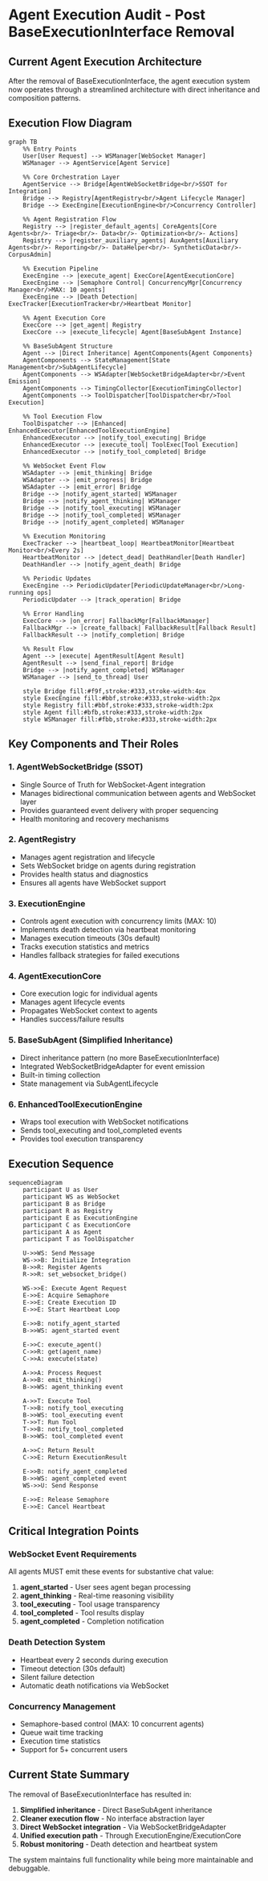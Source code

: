 # Agent Execution Audit - Post BaseExecutionInterface Removal

## Current Agent Execution Architecture

After the removal of BaseExecutionInterface, the agent execution system now operates through a streamlined architecture with direct inheritance and composition patterns.

## Execution Flow Diagram

```mermaid
graph TB
    %% Entry Points
    User[User Request] --> WSManager[WebSocket Manager]
    WSManager --> AgentService[Agent Service]
    
    %% Core Orchestration Layer
    AgentService --> Bridge[AgentWebSocketBridge<br/>SSOT for Integration]
    Bridge --> Registry[AgentRegistry<br/>Agent Lifecycle Manager]
    Bridge --> ExecEngine[ExecutionEngine<br/>Concurrency Controller]
    
    %% Agent Registration Flow
    Registry --> |register_default_agents| CoreAgents[Core Agents<br/>- Triage<br/>- Data<br/>- Optimization<br/>- Actions]
    Registry --> |register_auxiliary_agents| AuxAgents[Auxiliary Agents<br/>- Reporting<br/>- DataHelper<br/>- SyntheticData<br/>- CorpusAdmin]
    
    %% Execution Pipeline
    ExecEngine --> |execute_agent| ExecCore[AgentExecutionCore]
    ExecEngine --> |Semaphore Control| ConcurrencyMgr[Concurrency Manager<br/>MAX: 10 agents]
    ExecEngine --> |Death Detection| ExecTracker[ExecutionTracker<br/>Heartbeat Monitor]
    
    %% Agent Execution Core
    ExecCore --> |get_agent| Registry
    ExecCore --> |execute_lifecycle| Agent[BaseSubAgent Instance]
    
    %% BaseSubAgent Structure
    Agent --> |Direct Inheritance| AgentComponents{Agent Components}
    AgentComponents --> StateManagement[State Management<br/>SubAgentLifecycle]
    AgentComponents --> WSAdapter[WebSocketBridgeAdapter<br/>Event Emission]
    AgentComponents --> TimingCollector[ExecutionTimingCollector]
    AgentComponents --> ToolDispatcher[ToolDispatcher<br/>Tool Execution]
    
    %% Tool Execution Flow
    ToolDispatcher --> |Enhanced| EnhancedExecutor[EnhancedToolExecutionEngine]
    EnhancedExecutor --> |notify_tool_executing| Bridge
    EnhancedExecutor --> |execute_tool| ToolExec[Tool Execution]
    EnhancedExecutor --> |notify_tool_completed| Bridge
    
    %% WebSocket Event Flow
    WSAdapter --> |emit_thinking| Bridge
    WSAdapter --> |emit_progress| Bridge
    WSAdapter --> |emit_error| Bridge
    Bridge --> |notify_agent_started| WSManager
    Bridge --> |notify_agent_thinking| WSManager
    Bridge --> |notify_tool_executing| WSManager
    Bridge --> |notify_tool_completed| WSManager
    Bridge --> |notify_agent_completed| WSManager
    
    %% Execution Monitoring
    ExecTracker --> |heartbeat_loop| HeartbeatMonitor[Heartbeat Monitor<br/>Every 2s]
    HeartbeatMonitor --> |detect_dead| DeathHandler[Death Handler]
    DeathHandler --> |notify_agent_death| Bridge
    
    %% Periodic Updates
    ExecEngine --> PeriodicUpdater[PeriodicUpdateManager<br/>Long-running ops]
    PeriodicUpdater --> |track_operation| Bridge
    
    %% Error Handling
    ExecCore --> |on_error| FallbackMgr[FallbackManager]
    FallbackMgr --> |create_fallback| FallbackResult[Fallback Result]
    FallbackResult --> |notify_completion| Bridge
    
    %% Result Flow
    Agent --> |execute| AgentResult[Agent Result]
    AgentResult --> |send_final_report| Bridge
    Bridge --> |notify_agent_completed| WSManager
    WSManager --> |send_to_thread| User
    
    style Bridge fill:#f9f,stroke:#333,stroke-width:4px
    style ExecEngine fill:#bbf,stroke:#333,stroke-width:2px
    style Registry fill:#bbf,stroke:#333,stroke-width:2px
    style Agent fill:#bfb,stroke:#333,stroke-width:2px
    style WSManager fill:#fbb,stroke:#333,stroke-width:2px
```

## Key Components and Their Roles

### 1. **AgentWebSocketBridge** (SSOT)
- Single Source of Truth for WebSocket-Agent integration
- Manages bidirectional communication between agents and WebSocket layer
- Provides guaranteed event delivery with proper sequencing
- Health monitoring and recovery mechanisms

### 2. **AgentRegistry**
- Manages agent registration and lifecycle
- Sets WebSocket bridge on agents during registration
- Provides health status and diagnostics
- Ensures all agents have WebSocket support

### 3. **ExecutionEngine**
- Controls agent execution with concurrency limits (MAX: 10)
- Implements death detection via heartbeat monitoring
- Manages execution timeouts (30s default)
- Tracks execution statistics and metrics
- Handles fallback strategies for failed executions

### 4. **AgentExecutionCore**
- Core execution logic for individual agents
- Manages agent lifecycle events
- Propagates WebSocket context to agents
- Handles success/failure results

### 5. **BaseSubAgent** (Simplified Inheritance)
- Direct inheritance pattern (no more BaseExecutionInterface)
- Integrated WebSocketBridgeAdapter for event emission
- Built-in timing collection
- State management via SubAgentLifecycle

### 6. **EnhancedToolExecutionEngine**
- Wraps tool execution with WebSocket notifications
- Sends tool_executing and tool_completed events
- Provides tool execution transparency

## Execution Sequence

```mermaid
sequenceDiagram
    participant U as User
    participant WS as WebSocket
    participant B as Bridge
    participant R as Registry
    participant E as ExecutionEngine
    participant C as ExecutionCore
    participant A as Agent
    participant T as ToolDispatcher
    
    U->>WS: Send Message
    WS->>B: Initialize Integration
    B->>R: Register Agents
    R->>R: set_websocket_bridge()
    
    WS->>E: Execute Agent Request
    E->>E: Acquire Semaphore
    E->>E: Create Execution ID
    E->>E: Start Heartbeat Loop
    
    E->>B: notify_agent_started
    B->>WS: agent_started event
    
    E->>C: execute_agent()
    C->>R: get(agent_name)
    C->>A: execute(state)
    
    A->>A: Process Request
    A->>B: emit_thinking()
    B->>WS: agent_thinking event
    
    A->>T: Execute Tool
    T->>B: notify_tool_executing
    B->>WS: tool_executing event
    T->>T: Run Tool
    T->>B: notify_tool_completed
    B->>WS: tool_completed event
    
    A->>C: Return Result
    C->>E: Return ExecutionResult
    
    E->>B: notify_agent_completed
    B->>WS: agent_completed event
    WS->>U: Send Response
    
    E->>E: Release Semaphore
    E->>E: Cancel Heartbeat
```

## Critical Integration Points

### WebSocket Event Requirements
All agents MUST emit these events for substantive chat value:
1. **agent_started** - User sees agent began processing
2. **agent_thinking** - Real-time reasoning visibility
3. **tool_executing** - Tool usage transparency
4. **tool_completed** - Tool results display
5. **agent_completed** - Completion notification

### Death Detection System
- Heartbeat every 2 seconds during execution
- Timeout detection (30s default)
- Silent failure detection
- Automatic death notifications via WebSocket

### Concurrency Management
- Semaphore-based control (MAX: 10 concurrent agents)
- Queue wait time tracking
- Execution time statistics
- Support for 5+ concurrent users

## Current State Summary

The removal of BaseExecutionInterface has resulted in:
1. **Simplified inheritance** - Direct BaseSubAgent inheritance
2. **Cleaner execution flow** - No interface abstraction layer
3. **Direct WebSocket integration** - Via WebSocketBridgeAdapter
4. **Unified execution path** - Through ExecutionEngine/ExecutionCore
5. **Robust monitoring** - Death detection and heartbeat system

The system maintains full functionality while being more maintainable and debuggable.